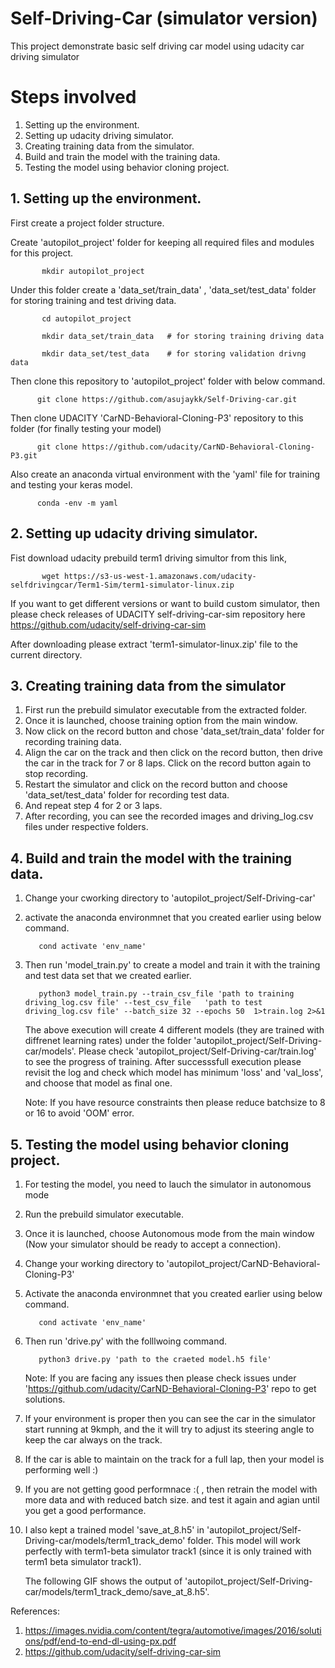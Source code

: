 # Self-Driving-Car (simulator version)
This project demonstrate basic self driving car model using udacity car driving simulator

# Steps involved
  1. Setting up the environment. 
  2. Setting up udacity driving simulator.
  3. Creating training data from the simulator.
  4. Build and train the model with the training data.
  5. Testing the model using behavior cloning project.
  
## 1. Setting up the environment.
   First create a project folder structure.   
   
   Create 'autopilot_project' folder for keeping all required files and modules for this project.
           
           mkdir autopilot_project 
   Under this folder create a 'data_set/train_data' , 'data_set/test_data'  folder for storing training and test driving data. 
           
           cd autopilot_project  
           
           mkdir data_set/train_data   # for storing training driving data 
           
           mkdir data_set/test_data    # for storing validation drivng data  
          
   Then clone this repository to 'autopilot_project' folder with below command.  
    
          git clone https://github.com/asujaykk/Self-Driving-car.git 
    
   Then clone UDACITY 'CarND-Behavioral-Cloning-P3' repository to this folder (for finally testing your model)   
          
          git clone https://github.com/udacity/CarND-Behavioral-Cloning-P3.git 
          
   Also create an anaconda virtual environment with the 'yaml'  file for training and testing your keras model.  
   
          conda -env -m yaml   
    
## 2. Setting up udacity driving simulator.    
   
   Fist download udacity prebuild term1 driving simultor from this link, 
   
           wget https://s3-us-west-1.amazonaws.com/udacity-selfdrivingcar/Term1-Sim/term1-simulator-linux.zip
           
   If you want to get different versions or want to build custom simulator, then please check releases of UDACITY self-driving-car-sim repository here https://github.com/udacity/self-driving-car-sim
   
   After downloading please extract 'term1-simulator-linux.zip' file to the current directory.
   
   
##  3. Creating training data from the simulator
   
   1. First run the prebuild simulator executable from the extracted folder.
   2. Once it is launched, choose training option from the main window.
   3. Now click on the record button and chose 'data_set/train_data' folder for recording training data.
   4. Align the car on the track and then click on the record button, then drive the car in the track for 7 or 8 laps. Click on the record button again to stop recording.
   5. Restart the simulator and  click on the record button and choose 'data_set/test_data' folder for recording test data.
   6. And repeat step 4 for 2 or 3 laps.
   7. After recording, you can see the recorded images and driving_log.csv files under respective folders.

## 4. Build and train the model with the training data.
   1. Change your cworking directory to 'autopilot_project/Self-Driving-car'
   2. activate the anaconda environmnet that you created earlier using below command.

             cond activate 'env_name'
   3. Then run 'model_train.py' to create a model and train it with the training and test data set that we created earlier. 
       
             python3 model_train.py --train_csv_file 'path to training driving_log.csv file' --test_csv_file   'path to test driving_log.csv file' --batch_size 32 --epochs 50  1>train.log 2>&1
             
      The above execution will create 4 different models (they are trained with diffrenet learning rates) under the folder 'autopilot_project/Self-Driving-car/models'. Please check 'autopilot_project/Self-Driving-car/train.log' to see the progress of training. After successsfull execution please revisit the log and check which model has minimum  'loss' and 'val_loss', and choose that model as final one.
      
      Note: If you have resource constraints then please reduce batchsize to 8 or 16 to avoid 'OOM' error.
      
   
             
##  5. Testing the model using behavior cloning project.

   1. For testing the model, you need to lauch the simulator in autonomous mode 
   2. Run the prebuild simulator executable.
   3. Once it is launched, choose Autonomous mode from the main window (Now your simulator should be ready to accept a connection).
   4. Change your working directory to 'autopilot_project/CarND-Behavioral-Cloning-P3'
   5. Activate the anaconda environmnet that you created earlier using below command.

             cond activate 'env_name'
   6. Then run 'drive.py' with the folllwoing command.
   
             python3 drive.py 'path to the craeted model.h5 file'
        Note: If you are facing any issues then please check issues under 'https://github.com/udacity/CarND-Behavioral-Cloning-P3' repo to get solutions.  
   7. If your environment is proper then you can see the car in the simulator start running at 9kmph, and the it will try to adjust its steering angle to keep the car always on the track. 
   8. If the car is able to maintain on the track for a full lap, then your model is performing well :)
   10. If you are not getting good performnace :( , then retrain the model with more data and with reduced batch size. and test it again and agian until you get a good performance.
   
   11. I also kept a trained model  'save_at_8.h5' in 'autopilot_project/Self-Driving-car/models/term1_track_demo' folder. This model will work perfectly with term1-beta simulator track1 (since it is only trained with term1 beta simulator track1).
   
       The following GIF shows the output of 'autopilot_project/Self-Driving-car/models/term1_track_demo/save_at_8.h5'.
       
   

References:
  1. https://images.nvidia.com/content/tegra/automotive/images/2016/solutions/pdf/end-to-end-dl-using-px.pdf
  2. https://github.com/udacity/self-driving-car-sim
  
       
    
